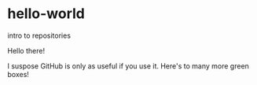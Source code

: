 # hello-world
intro to repositories 

Hello there!

I suspose GitHub is only as useful if you use it. 
Here's to many more green boxes!

